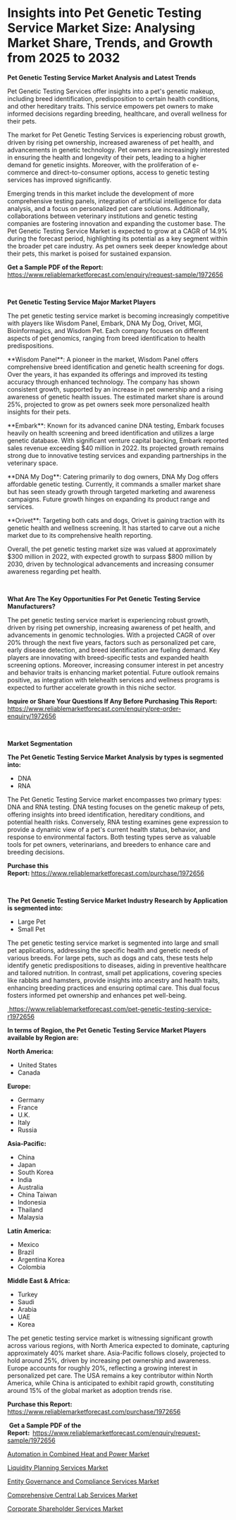 <p><h1>Insights into Pet Genetic Testing Service Market Size: Analysing Market Share, Trends, and Growth from 2025 to 2032</h1></p><p><strong>Pet Genetic Testing Service Market Analysis and Latest Trends</strong></p>
<p><p>Pet Genetic Testing Services offer insights into a pet's genetic makeup, including breed identification, predisposition to certain health conditions, and other hereditary traits. This service empowers pet owners to make informed decisions regarding breeding, healthcare, and overall wellness for their pets.</p><p>The market for Pet Genetic Testing Services is experiencing robust growth, driven by rising pet ownership, increased awareness of pet health, and advancements in genetic technology. Pet owners are increasingly interested in ensuring the health and longevity of their pets, leading to a higher demand for genetic insights. Moreover, with the proliferation of e-commerce and direct-to-consumer options, access to genetic testing services has improved significantly.</p><p>Emerging trends in this market include the development of more comprehensive testing panels, integration of artificial intelligence for data analysis, and a focus on personalized pet care solutions. Additionally, collaborations between veterinary institutions and genetic testing companies are fostering innovation and expanding the customer base. The Pet Genetic Testing Service Market is expected to grow at a CAGR of 14.9% during the forecast period, highlighting its potential as a key segment within the broader pet care industry. As pet owners seek deeper knowledge about their pets, this market is poised for sustained expansion.</p></p>
<p><strong>Get a Sample PDF of the Report:&nbsp;</strong> <a href="https://www.reliablemarketforecast.com/enquiry/request-sample/1972656?utm_campaign=1899&utm_medium=2&utm_source=Github&utm_content=ia&utm_term=11032025&utm_id=pet-genetic-testing-service">https://www.reliablemarketforecast.com/enquiry/request-sample/1972656</a></p>
<p>&nbsp;</p>
<p><strong>Pet Genetic Testing Service Major Market Players</strong></p>
<p><p>The pet genetic testing service market is becoming increasingly competitive with players like Wisdom Panel, Embark, DNA My Dog, Orivet, MGI, Bioinformagics, and Wisdom Pet. Each company focuses on different aspects of pet genomics, ranging from breed identification to health predispositions.</p><p>**Wisdom Panel**: A pioneer in the market, Wisdom Panel offers comprehensive breed identification and genetic health screening for dogs. Over the years, it has expanded its offerings and improved its testing accuracy through enhanced technology. The company has shown consistent growth, supported by an increase in pet ownership and a rising awareness of genetic health issues. The estimated market share is around 25%, projected to grow as pet owners seek more personalized health insights for their pets.</p><p>**Embark**: Known for its advanced canine DNA testing, Embark focuses heavily on health screening and breed identification and utilizes a large genetic database. With significant venture capital backing, Embark reported sales revenue exceeding $40 million in 2022. Its projected growth remains strong due to innovative testing services and expanding partnerships in the veterinary space.</p><p>**DNA My Dog**: Catering primarily to dog owners, DNA My Dog offers affordable genetic testing. Currently, it commands a smaller market share but has seen steady growth through targeted marketing and awareness campaigns. Future growth hinges on expanding its product range and services.</p><p>**Orivet**: Targeting both cats and dogs, Orivet is gaining traction with its genetic health and wellness screening. It has started to carve out a niche market due to its comprehensive health reporting. </p><p>Overall, the pet genetic testing market size was valued at approximately $300 million in 2022, with expected growth to surpass $800 million by 2030, driven by technological advancements and increasing consumer awareness regarding pet health.</p></p>
<p>&nbsp;</p>
<p><strong>What Are The Key Opportunities For Pet Genetic Testing Service Manufacturers?</strong></p>
<p><p>The pet genetic testing service market is experiencing robust growth, driven by rising pet ownership, increasing awareness of pet health, and advancements in genomic technologies. With a projected CAGR of over 20% through the next five years, factors such as personalized pet care, early disease detection, and breed identification are fueling demand. Key players are innovating with breed-specific tests and expanded health screening options. Moreover, increasing consumer interest in pet ancestry and behavior traits is enhancing market potential. Future outlook remains positive, as integration with telehealth services and wellness programs is expected to further accelerate growth in this niche sector.</p></p>
<p><strong>Inquire or Share Your Questions If Any Before Purchasing This Report:</strong> <a href="https://www.reliablemarketforecast.com/enquiry/pre-order-enquiry/1972656?utm_campaign=1899&utm_medium=2&utm_source=Github&utm_content=ia&utm_term=11032025&utm_id=pet-genetic-testing-service">https://www.reliablemarketforecast.com/enquiry/pre-order-enquiry/1972656</a></p>
<p>&nbsp;</p>
<p><strong>Market Segmentation</strong></p>
<p><strong>The Pet Genetic Testing Service Market Analysis by types is segmented into:</strong></p>
<p><ul><li>DNA</li><li>RNA</li></ul></p>
<p><p>The Pet Genetic Testing Service market encompasses two primary types: DNA and RNA testing. DNA testing focuses on the genetic makeup of pets, offering insights into breed identification, hereditary conditions, and potential health risks. Conversely, RNA testing examines gene expression to provide a dynamic view of a pet's current health status, behavior, and response to environmental factors. Both testing types serve as valuable tools for pet owners, veterinarians, and breeders to enhance care and breeding decisions.</p></p>
<p><strong>Purchase this Report:&nbsp;</strong><a href="https://www.reliablemarketforecast.com/purchase/1972656?utm_campaign=1899&utm_medium=2&utm_source=Github&utm_content=ia&utm_term=11032025&utm_id=pet-genetic-testing-service">https://www.reliablemarketforecast.com/purchase/1972656</a></p>
<p>&nbsp;</p>
<p><strong>The Pet Genetic Testing Service Market Industry Research by Application is segmented into:</strong></p>
<p><ul><li>Large Pet</li><li>Small Pet</li></ul></p>
<p><p>The pet genetic testing service market is segmented into large and small pet applications, addressing the specific health and genetic needs of various breeds. For large pets, such as dogs and cats, these tests help identify genetic predispositions to diseases, aiding in preventive healthcare and tailored nutrition. In contrast, small pet applications, covering species like rabbits and hamsters, provide insights into ancestry and health traits, enhancing breeding practices and ensuring optimal care. This dual focus fosters informed pet ownership and enhances pet well-being.</p></p>
<p><a href="https://www.reliablemarketforecast.com/pet-genetic-testing-service-r1972656?utm_campaign=1899&utm_medium=2&utm_source=Github&utm_content=ia&utm_term=11032025&utm_id=pet-genetic-testing-service">&nbsp;https://www.reliablemarketforecast.com/pet-genetic-testing-service-r1972656</a></p>
<p><strong>In terms of Region, the Pet Genetic Testing Service Market Players available by Region are:</strong></p>
<p>
    <p> <strong> North America: </strong>
        <ul>
            <li>United States</li>
            <li>Canada</li>
        </ul>
        </p> 
    <p> <strong> Europe: </strong>
        <ul>
            <li>Germany</li>
            <li>France</li>
            <li>U.K.</li>
            <li>Italy</li>
            <li>Russia</li>
        </ul>
        </p> 
    <p> <strong> Asia-Pacific: </strong>
        <ul>
            <li>China</li>
            <li>Japan</li>
            <li>South Korea</li>
            <li>India</li>
            <li>Australia</li>
            <li>China Taiwan</li>
            <li>Indonesia</li>
            <li>Thailand</li>
            <li>Malaysia</li>
        </ul>
        </p> 
    <p> <strong> Latin America: </strong>
        <ul>
            <li>Mexico</li>
            <li>Brazil</li>
            <li>Argentina Korea</li>
            <li>Colombia</li>
        </ul>
        </p> 
    <p> <strong> Middle East & Africa: </strong>
        <ul>
            <li>Turkey</li>
            <li>Saudi</li>
            <li>Arabia</li>
            <li>UAE</li>
            <li>Korea</li>
        </ul>
    </p>
    </p>
<p><p>The pet genetic testing service market is witnessing significant growth across various regions, with North America expected to dominate, capturing approximately 40% market share. Asia-Pacific follows closely, projected to hold around 25%, driven by increasing pet ownership and awareness. Europe accounts for roughly 20%, reflecting a growing interest in personalized pet care. The USA remains a key contributor within North America, while China is anticipated to exhibit rapid growth, constituting around 15% of the global market as adoption trends rise.</p></p>
<p><strong>Purchase this Report: </strong><a href="https://www.reliablemarketforecast.com/purchase/1972656?utm_campaign=1899&utm_medium=2&utm_source=Github&utm_content=ia&utm_term=11032025&utm_id=pet-genetic-testing-service">https://www.reliablemarketforecast.com/purchase/1972656</a></p>
<p>&nbsp;<strong>Get a Sample PDF of the Report:&nbsp;&nbsp;</strong><a href="https://www.reliablemarketforecast.com/enquiry/request-sample/1972656?utm_campaign=1899&utm_medium=2&utm_source=Github&utm_content=ia&utm_term=11032025&utm_id=pet-genetic-testing-service">https://www.reliablemarketforecast.com/enquiry/request-sample/1972656</a></p>
<p><strong></strong></p>
<p><p><a href="https://github.com/hillsmyung726/Market-Research-Report-List-1/blob/main/automation-in-combined-heat-and-power-market.md?utm_campaign=1899&utm_medium=2&utm_source=Github&utm_content=ia&utm_term=11032025&utm_id=pet-genetic-testing-service">Automation in Combined Heat and Power Market</a></p><p><a href="https://github.com/sefathlehki/Market-Research-Report-List-1/blob/main/liquidity-planning-services-market.md?utm_campaign=1899&utm_medium=2&utm_source=Github&utm_content=ia&utm_term=11032025&utm_id=pet-genetic-testing-service">Liquidity Planning Services Market</a></p><p><a href="https://github.com/nafidurii/Market-Research-Report-List-1/blob/main/entity-governance-and-compliance-services-market.md?utm_campaign=1899&utm_medium=2&utm_source=Github&utm_content=ia&utm_term=11032025&utm_id=pet-genetic-testing-service">Entity Governance and Compliance Services Market</a></p><p><a href="https://github.com/pearlinewhite4692/Market-Research-Report-List-1/blob/main/comprehensive-central-lab-services-market.md?utm_campaign=1899&utm_medium=2&utm_source=Github&utm_content=ia&utm_term=11032025&utm_id=pet-genetic-testing-service">Comprehensive Central Lab Services Market</a></p><p><a href="https://github.com/tumacaakesha78/Market-Research-Report-List-1/blob/main/corporate-shareholder-services-market.md?utm_campaign=1899&utm_medium=2&utm_source=Github&utm_content=ia&utm_term=11032025&utm_id=pet-genetic-testing-service">Corporate Shareholder Services Market</a></p></p>